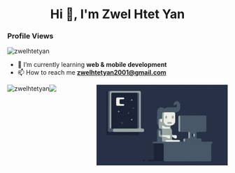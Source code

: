 <h1 align="center">Hi 👋, I'm Zwel Htet Yan</h1>

<p align="right"> 
	<h3>Profile Views </h3> 
	<img src="https://komarev.com/ghpvc/?username=zwelhtetyan&label=Profile%20views&color=0e75b6&style=flat"
    alt="zwelhtetyan" /> 
 </p>

- 🌱 I’m currently learning **web & mobile development**
- 📫 How to reach me **zwelhtetyan2001@gmail.com**
 
<img alt="Night Coding" src="https://raw.githubusercontent.com/AVS1508/AVS1508/master/assets/Night-Coding.gif" align="right"/>


<div>
	<img align='left'
    src="https://github-readme-stats.vercel.app/api/top-langs?username=zwelhtetyan&show_icons=true&locale=en&bg_color=0d1117&text_color=ffffff&layout=compact"
    alt="zwelhtetyan" 
    bg_color=#808080/>

<a href="https://github.com/AVS1508" align='center'>
      <img height="180em" src="https://github-readme-stats-eight-theta.vercel.app/api?username=zwelhtetyan&show_icons=true&theme=algolia&   include_all_commits=true&count_private=true"/>
 </a>   
</div>
